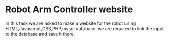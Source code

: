 # Robot Arm Controller website

In this task we are asked to make a website for the robot using HTML,Javascript,CSS,PHP,mysql database.
we are required to link the input to the database and save it there.
